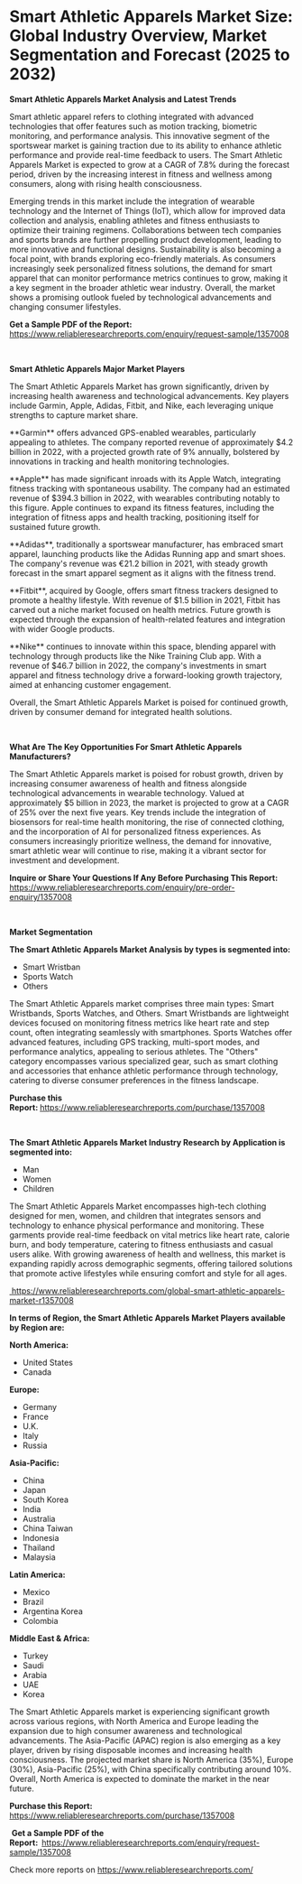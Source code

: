 <p><h1>Smart Athletic Apparels Market Size: Global Industry Overview, Market Segmentation and Forecast (2025 to 2032)</h1></p><p><strong>Smart Athletic Apparels Market Analysis and Latest Trends</strong></p>
<p><p>Smart athletic apparel refers to clothing integrated with advanced technologies that offer features such as motion tracking, biometric monitoring, and performance analysis. This innovative segment of the sportswear market is gaining traction due to its ability to enhance athletic performance and provide real-time feedback to users. The Smart Athletic Apparels Market is expected to grow at a CAGR of 7.8% during the forecast period, driven by the increasing interest in fitness and wellness among consumers, along with rising health consciousness.</p><p>Emerging trends in this market include the integration of wearable technology and the Internet of Things (IoT), which allow for improved data collection and analysis, enabling athletes and fitness enthusiasts to optimize their training regimens. Collaborations between tech companies and sports brands are further propelling product development, leading to more innovative and functional designs. Sustainability is also becoming a focal point, with brands exploring eco-friendly materials. As consumers increasingly seek personalized fitness solutions, the demand for smart apparel that can monitor performance metrics continues to grow, making it a key segment in the broader athletic wear industry. Overall, the market shows a promising outlook fueled by technological advancements and changing consumer lifestyles.</p></p>
<p><strong>Get a Sample PDF of the Report:&nbsp;</strong> <a href="https://www.reliableresearchreports.com/enquiry/request-sample/1357008?utm_campaign=2128&utm_medium=2&utm_source=Github&utm_content=ia&utm_term=09022025&utm_id=smart-athletic-apparels">https://www.reliableresearchreports.com/enquiry/request-sample/1357008</a></p>
<p>&nbsp;</p>
<p><strong>Smart Athletic Apparels Major Market Players</strong></p>
<p><p>The Smart Athletic Apparels Market has grown significantly, driven by increasing health awareness and technological advancements. Key players include Garmin, Apple, Adidas, Fitbit, and Nike, each leveraging unique strengths to capture market share.</p><p>**Garmin** offers advanced GPS-enabled wearables, particularly appealing to athletes. The company reported revenue of approximately $4.2 billion in 2022, with a projected growth rate of 9% annually, bolstered by innovations in tracking and health monitoring technologies.</p><p>**Apple** has made significant inroads with its Apple Watch, integrating fitness tracking with spontaneous usability. The company had an estimated revenue of $394.3 billion in 2022, with wearables contributing notably to this figure. Apple continues to expand its fitness features, including the integration of fitness apps and health tracking, positioning itself for sustained future growth.</p><p>**Adidas**, traditionally a sportswear manufacturer, has embraced smart apparel, launching products like the Adidas Running app and smart shoes. The company's revenue was €21.2 billion in 2021, with steady growth forecast in the smart apparel segment as it aligns with the fitness trend.</p><p>**Fitbit**, acquired by Google, offers smart fitness trackers designed to promote a healthy lifestyle. With revenue of $1.5 billion in 2021, Fitbit has carved out a niche market focused on health metrics. Future growth is expected through the expansion of health-related features and integration with wider Google products.</p><p>**Nike** continues to innovate within this space, blending apparel with technology through products like the Nike Training Club app. With a revenue of $46.7 billion in 2022, the company's investments in smart apparel and fitness technology drive a forward-looking growth trajectory, aimed at enhancing customer engagement.</p><p>Overall, the Smart Athletic Apparels Market is poised for continued growth, driven by consumer demand for integrated health solutions.</p></p>
<p>&nbsp;</p>
<p><strong>What Are The Key Opportunities For Smart Athletic Apparels Manufacturers?</strong></p>
<p><p>The Smart Athletic Apparels market is poised for robust growth, driven by increasing consumer awareness of health and fitness alongside technological advancements in wearable technology. Valued at approximately $5 billion in 2023, the market is projected to grow at a CAGR of 25% over the next five years. Key trends include the integration of biosensors for real-time health monitoring, the rise of connected clothing, and the incorporation of AI for personalized fitness experiences. As consumers increasingly prioritize wellness, the demand for innovative, smart athletic wear will continue to rise, making it a vibrant sector for investment and development.</p></p>
<p><strong>Inquire or Share Your Questions If Any Before Purchasing This Report:</strong> <a href="https://www.reliableresearchreports.com/enquiry/pre-order-enquiry/1357008?utm_campaign=2128&utm_medium=2&utm_source=Github&utm_content=ia&utm_term=09022025&utm_id=smart-athletic-apparels">https://www.reliableresearchreports.com/enquiry/pre-order-enquiry/1357008</a></p>
<p>&nbsp;</p>
<p><strong>Market Segmentation</strong></p>
<p><strong>The Smart Athletic Apparels Market Analysis by types is segmented into:</strong></p>
<p><ul><li>Smart Wristban</li><li>Sports Watch</li><li>Others</li></ul></p>
<p><p>The Smart Athletic Apparels market comprises three main types: Smart Wristbands, Sports Watches, and Others. Smart Wristbands are lightweight devices focused on monitoring fitness metrics like heart rate and step count, often integrating seamlessly with smartphones. Sports Watches offer advanced features, including GPS tracking, multi-sport modes, and performance analytics, appealing to serious athletes. The "Others" category encompasses various specialized gear, such as smart clothing and accessories that enhance athletic performance through technology, catering to diverse consumer preferences in the fitness landscape.</p></p>
<p><strong>Purchase this Report:&nbsp;</strong><a href="https://www.reliableresearchreports.com/purchase/1357008?utm_campaign=2128&utm_medium=2&utm_source=Github&utm_content=ia&utm_term=09022025&utm_id=smart-athletic-apparels">https://www.reliableresearchreports.com/purchase/1357008</a></p>
<p>&nbsp;</p>
<p><strong>The Smart Athletic Apparels Market Industry Research by Application is segmented into:</strong></p>
<p><ul><li>Man</li><li>Women</li><li>Children</li></ul></p>
<p><p>The Smart Athletic Apparels Market encompasses high-tech clothing designed for men, women, and children that integrates sensors and technology to enhance physical performance and monitoring. These garments provide real-time feedback on vital metrics like heart rate, calorie burn, and body temperature, catering to fitness enthusiasts and casual users alike. With growing awareness of health and wellness, this market is expanding rapidly across demographic segments, offering tailored solutions that promote active lifestyles while ensuring comfort and style for all ages.</p></p>
<p><a href="https://www.reliableresearchreports.com/global-smart-athletic-apparels-market-r1357008?utm_campaign=2128&utm_medium=2&utm_source=Github&utm_content=ia&utm_term=09022025&utm_id=smart-athletic-apparels">&nbsp;https://www.reliableresearchreports.com/global-smart-athletic-apparels-market-r1357008</a></p>
<p><strong>In terms of Region, the Smart Athletic Apparels Market Players available by Region are:</strong></p>
<p>
    <p> <strong> North America: </strong>
        <ul>
            <li>United States</li>
            <li>Canada</li>
        </ul>
        </p> 
    <p> <strong> Europe: </strong>
        <ul>
            <li>Germany</li>
            <li>France</li>
            <li>U.K.</li>
            <li>Italy</li>
            <li>Russia</li>
        </ul>
        </p> 
    <p> <strong> Asia-Pacific: </strong>
        <ul>
            <li>China</li>
            <li>Japan</li>
            <li>South Korea</li>
            <li>India</li>
            <li>Australia</li>
            <li>China Taiwan</li>
            <li>Indonesia</li>
            <li>Thailand</li>
            <li>Malaysia</li>
        </ul>
        </p> 
    <p> <strong> Latin America: </strong>
        <ul>
            <li>Mexico</li>
            <li>Brazil</li>
            <li>Argentina Korea</li>
            <li>Colombia</li>
        </ul>
        </p> 
    <p> <strong> Middle East & Africa: </strong>
        <ul>
            <li>Turkey</li>
            <li>Saudi</li>
            <li>Arabia</li>
            <li>UAE</li>
            <li>Korea</li>
        </ul>
    </p>
    </p>
<p><p>The Smart Athletic Apparels market is experiencing significant growth across various regions, with North America and Europe leading the expansion due to high consumer awareness and technological advancements. The Asia-Pacific (APAC) region is also emerging as a key player, driven by rising disposable incomes and increasing health consciousness. The projected market share is North America (35%), Europe (30%), Asia-Pacific (25%), with China specifically contributing around 10%. Overall, North America is expected to dominate the market in the near future.</p></p>
<p><strong>Purchase this Report: </strong><a href="https://www.reliableresearchreports.com/purchase/1357008?utm_campaign=2128&utm_medium=2&utm_source=Github&utm_content=ia&utm_term=09022025&utm_id=smart-athletic-apparels">https://www.reliableresearchreports.com/purchase/1357008</a></p>
<p>&nbsp;<strong>Get a Sample PDF of the Report:&nbsp;&nbsp;</strong><a href="https://www.reliableresearchreports.com/enquiry/request-sample/1357008?utm_campaign=2128&utm_medium=2&utm_source=Github&utm_content=ia&utm_term=09022025&utm_id=smart-athletic-apparels">https://www.reliableresearchreports.com/enquiry/request-sample/1357008</a></p>
<p><strong></strong></p>
<p>Check more reports on <a href="https://www.reliableresearchreports.com/?utm_campaign=2128&utm_medium=2&utm_source=Github&utm_content=ia&utm_term=09022025&utm_id=smart-athletic-apparels">https://www.reliableresearchreports.com/</a></p>